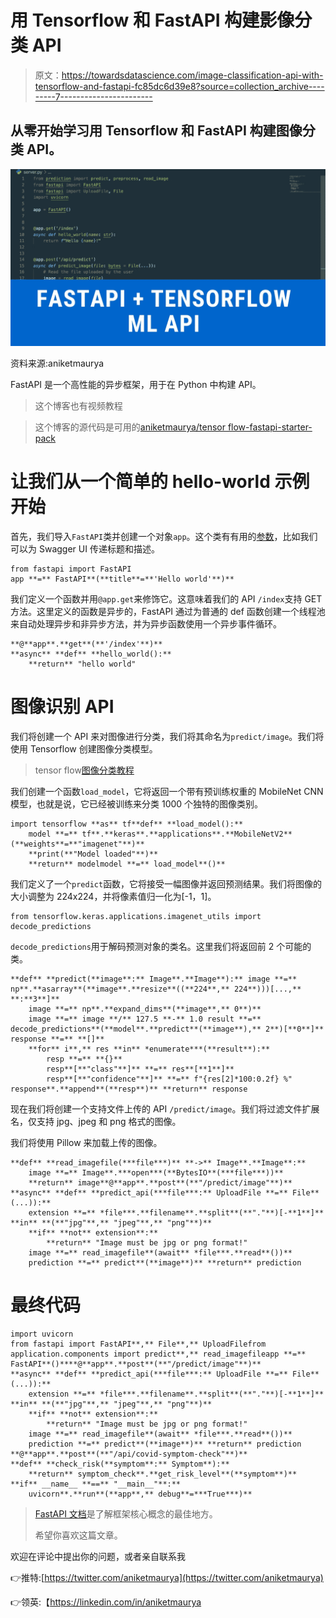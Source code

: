 # 用 Tensorflow 和 FastAPI 构建影像分类 API

> 原文：<https://towardsdatascience.com/image-classification-api-with-tensorflow-and-fastapi-fc85dc6d39e8?source=collection_archive---------7----------------------->

## 从零开始学习用 Tensorflow 和 FastAPI 构建图像分类 API。

![](img/9d0b62e3701e5ba05630206404884805.png)

资料来源:aniketmaurya

FastAPI 是一个高性能的异步框架，用于在 Python 中构建 API。

> 这个博客也有视频教程

> 这个博客的源代码是可用的[aniketmaurya/tensor flow-fastapi-starter-pack](https://github.com/aniketmaurya/tensorflow-web-app-starter-pack)

# 让我们从一个简单的 hello-world 示例开始

首先，我们导入`FastAPI`类并创建一个对象`app`。这个类有有用的[参数](https://github.com/tiangolo/fastapi/blob/a6897963d5ff2c836313c3b69fc6062051c07a63/fastapi/applications.py#L30)，比如我们可以为 Swagger UI 传递标题和描述。

```
from fastapi import FastAPI
app **=** FastAPI**(**title**=**'Hello world'**)**
```

我们定义一个函数并用`@app.get`来修饰它。这意味着我们的 API `/index`支持 GET 方法。这里定义的函数是异步的，FastAPI 通过为普通的 def 函数创建一个线程池来自动处理异步和非异步方法，并为异步函数使用一个异步事件循环。

```
**@**app**.**get**(**'/index'**)**
**async** **def** **hello_world():**
    **return** "hello world"
```

# 图像识别 API

我们将创建一个 API 来对图像进行分类，我们将其命名为`predict/image`。我们将使用 Tensorflow 创建图像分类模型。

> tensor flow[图像分类教程](https://aniketmaurya.ml/blog/tensorflow/deep%20learning/2019/05/12/image-classification-with-tf2.html)

我们创建一个函数`load_model`，它将返回一个带有预训练权重的 MobileNet CNN 模型，也就是说，它已经被训练来分类 1000 个独特的图像类别。

```
import tensorflow **as** tf**def** **load_model():**
    model **=** tf**.**keras**.**applications**.**MobileNetV2**(**weights**=**"imagenet"**)**
    **print(**"Model loaded"**)**
    **return** modelmodel **=** load_model**()**
```

我们定义了一个`predict`函数，它将接受一幅图像并返回预测结果。我们将图像的大小调整为 224x224，并将像素值归一化为[-1，1]。

```
from tensorflow.keras.applications.imagenet_utils import decode_predictions
```

`decode_predictions`用于解码预测对象的类名。这里我们将返回前 2 个可能的类。

```
**def** **predict(**image**:** Image**.**Image**):** image **=** np**.**asarray**(**image**.**resize**((**224**,** 224**)))[...,** **:**3**]**
    image **=** np**.**expand_dims**(**image**,** 0**)**
    image **=** image **/** 127.5 **-** 1.0 result **=** decode_predictions**(**model**.**predict**(**image**),** 2**)[**0**]** response **=** **[]**
    **for** i**,** res **in** *enumerate***(**result**):**
        resp **=** **{}**
        resp**[**"class"**]** **=** res**[**1**]**
        resp**[**"confidence"**]** **=** f"{res[2]*100:0.2f} %" response**.**append**(**resp**)** **return** response
```

现在我们将创建一个支持文件上传的 API `/predict/image`。我们将过滤文件扩展名，仅支持 jpg、jpeg 和 png 格式的图像。

我们将使用 Pillow 来加载上传的图像。

```
**def** **read_imagefile(***file***)** **->** Image**.**Image**:**
    image **=** Image**.***open***(**BytesIO**(***file***))**
    **return** image**@**app**.**post**(**"/predict/image"**)**
**async** **def** **predict_api(***file***:** UploadFile **=** File**(...)):**
    extension **=** *file***.**filename**.**split**(**"."**)[-**1**]** **in** **(**"jpg"**,** "jpeg"**,** "png"**)**
    **if** **not** extension**:**
        **return** "Image must be jpg or png format!"
    image **=** read_imagefile**(await** *file***.**read**())**
    prediction **=** predict**(**image**)** **return** prediction
```

# 最终代码

```
import uvicorn
from fastapi import FastAPI**,** File**,** UploadFilefrom application.components import predict**,** read_imagefileapp **=** FastAPI**()****@**app**.**post**(**"/predict/image"**)**
**async** **def** **predict_api(***file***:** UploadFile **=** File**(...)):**
    extension **=** *file***.**filename**.**split**(**"."**)[-**1**]** **in** **(**"jpg"**,** "jpeg"**,** "png"**)**
    **if** **not** extension**:**
        **return** "Image must be jpg or png format!"
    image **=** read_imagefile**(await** *file***.**read**())**
    prediction **=** predict**(**image**)** **return** prediction **@**app**.**post**(**"/api/covid-symptom-check"**)**
**def** **check_risk(**symptom**:** Symptom**):**
    **return** symptom_check**.**get_risk_level**(**symptom**)** **if** __name__ **==** "__main__"**:**
    uvicorn**.**run**(**app**,** debug**=***True***)**
```

> [FastAPI 文档](https://fastapi.tiangolo.com/)是了解框架核心概念的最佳地方。
> 
> 希望你喜欢这篇文章。

欢迎在评论中提出你的问题，或者亲自联系我

👉推特:[https://twitter.com/aniketmaurya](https://twitter.com/aniketmaurya)

👉领英:【https://linkedin.com/in/aniketmaurya 